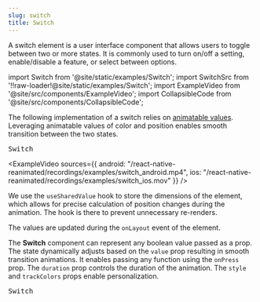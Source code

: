 ```yaml
---
slug: switch
title: Switch
---
```


A switch element is a user interface component that allows users to toggle between two or more states. It is commonly used to turn on/off a setting, enable/disable a feature, or select between options.

import Switch from '@site/static/examples/Switch';
import SwitchSrc from '!!raw-loader!@site/static/examples/Switch';
import ExampleVideo from '@site/src/components/ExampleVideo';
import CollapsibleCode from '@site/src/components/CollapsibleCode';

<InteractiveExample src={SwitchSrc} component={Switch} />

The following implementation of a switch relies on [animatable values](/docs/fundamentals/glossary#animatable-value). Leveraging animatable values of color and position enables smooth transition between the two states.

<samp id="Switch">Switch</samp>

<CollapsibleCode src={SwitchSrc} showLines={[26,52]}/>

<ExampleVideo
sources={{
    android: "/react-native-reanimated/recordings/examples/switch_android.mp4",
    ios: "/react-native-reanimated/recordings/examples/switch_ios.mov"
  }}
/>

We use the `useSharedValue` hook to store the dimensions of the element, which allows for precise calculation of position changes during the animation. The hook is there to prevent unnecessary re-renders.

<CollapsibleCode src={SwitchSrc} showLines={[23,25]}/>

The values are updated during the `onLayout` event of the element.

<CollapsibleCode src={SwitchSrc} showLines={[56,61]}/>

The **Switch** component can represent any boolean value passed as a prop. The state dynamically adjusts based on the `value` prop resulting in smooth transition animations. It enables passing any function using the `onPress` prop. The `duration` prop controls the duration of the animation. The `style` and `trackColors` props enable personalization.

<samp id="Switch">Switch</samp>

<CollapsibleCode src={SwitchSrc} showLines={[16,67]}/>
